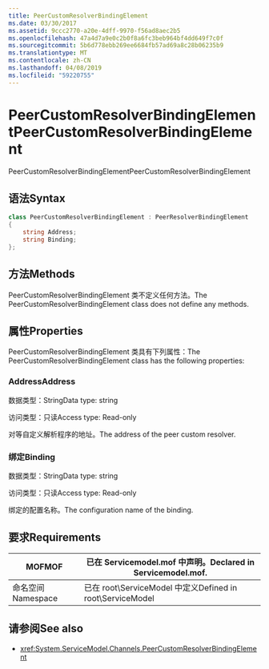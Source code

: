 ```yaml
---
title: PeerCustomResolverBindingElement
ms.date: 03/30/2017
ms.assetid: 9ccc2770-a20e-4dff-9970-f56ad8aec2b5
ms.openlocfilehash: 47a4d7a9e0c2b0f8a6fc3beb964bf4dd649f7c0f
ms.sourcegitcommit: 5b6d778ebb269ee6684fb57ad69a8c28b06235b9
ms.translationtype: MT
ms.contentlocale: zh-CN
ms.lasthandoff: 04/08/2019
ms.locfileid: "59220755"
---
```

# <a name="peercustomresolverbindingelement"></a><span data-ttu-id="12dc3-102">PeerCustomResolverBindingElement</span><span class="sxs-lookup"><span data-stu-id="12dc3-102">PeerCustomResolverBindingElement</span></span>
<span data-ttu-id="12dc3-103">PeerCustomResolverBindingElement</span><span class="sxs-lookup"><span data-stu-id="12dc3-103">PeerCustomResolverBindingElement</span></span>  
  
## <a name="syntax"></a><span data-ttu-id="12dc3-104">语法</span><span class="sxs-lookup"><span data-stu-id="12dc3-104">Syntax</span></span>  
```csharp
class PeerCustomResolverBindingElement : PeerResolverBindingElement
{  
    string Address;
    string Binding;
};
```  
  
## <a name="methods"></a><span data-ttu-id="12dc3-105">方法</span><span class="sxs-lookup"><span data-stu-id="12dc3-105">Methods</span></span>  
 <span data-ttu-id="12dc3-106">PeerCustomResolverBindingElement 类不定义任何方法。</span><span class="sxs-lookup"><span data-stu-id="12dc3-106">The PeerCustomResolverBindingElement class does not define any methods.</span></span>  
  
## <a name="properties"></a><span data-ttu-id="12dc3-107">属性</span><span class="sxs-lookup"><span data-stu-id="12dc3-107">Properties</span></span>  
 <span data-ttu-id="12dc3-108">PeerCustomResolverBindingElement 类具有下列属性：</span><span class="sxs-lookup"><span data-stu-id="12dc3-108">The PeerCustomResolverBindingElement class has the following properties:</span></span>  
  
### <a name="address"></a><span data-ttu-id="12dc3-109">Address</span><span class="sxs-lookup"><span data-stu-id="12dc3-109">Address</span></span>  
 <span data-ttu-id="12dc3-110">数据类型：String</span><span class="sxs-lookup"><span data-stu-id="12dc3-110">Data type: string</span></span>  
  
 <span data-ttu-id="12dc3-111">访问类型：只读</span><span class="sxs-lookup"><span data-stu-id="12dc3-111">Access type: Read-only</span></span>  
  
 <span data-ttu-id="12dc3-112">对等自定义解析程序的地址。</span><span class="sxs-lookup"><span data-stu-id="12dc3-112">The address of the peer custom resolver.</span></span>  
  
### <a name="binding"></a><span data-ttu-id="12dc3-113">绑定</span><span class="sxs-lookup"><span data-stu-id="12dc3-113">Binding</span></span>  
 <span data-ttu-id="12dc3-114">数据类型：String</span><span class="sxs-lookup"><span data-stu-id="12dc3-114">Data type: string</span></span>  
  
 <span data-ttu-id="12dc3-115">访问类型：只读</span><span class="sxs-lookup"><span data-stu-id="12dc3-115">Access type: Read-only</span></span>  
  
 <span data-ttu-id="12dc3-116">绑定的配置名称。</span><span class="sxs-lookup"><span data-stu-id="12dc3-116">The configuration name of the binding.</span></span>  
  
## <a name="requirements"></a><span data-ttu-id="12dc3-117">要求</span><span class="sxs-lookup"><span data-stu-id="12dc3-117">Requirements</span></span>  
  
|<span data-ttu-id="12dc3-118">MOF</span><span class="sxs-lookup"><span data-stu-id="12dc3-118">MOF</span></span>|<span data-ttu-id="12dc3-119">已在 Servicemodel.mof 中声明。</span><span class="sxs-lookup"><span data-stu-id="12dc3-119">Declared in Servicemodel.mof.</span></span>|  
|---------|-----------------------------------|  
|<span data-ttu-id="12dc3-120">命名空间</span><span class="sxs-lookup"><span data-stu-id="12dc3-120">Namespace</span></span>|<span data-ttu-id="12dc3-121">已在 root\ServiceModel 中定义</span><span class="sxs-lookup"><span data-stu-id="12dc3-121">Defined in root\ServiceModel</span></span>|  
  
## <a name="see-also"></a><span data-ttu-id="12dc3-122">请参阅</span><span class="sxs-lookup"><span data-stu-id="12dc3-122">See also</span></span>

- <xref:System.ServiceModel.Channels.PeerCustomResolverBindingElement>
